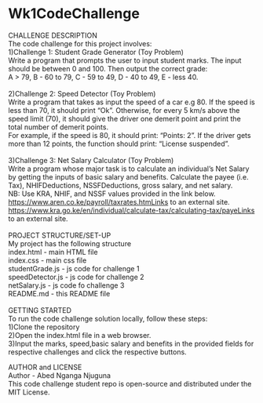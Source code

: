 # Wk1CodeChallenge
CHALLENGE DESCRIPTION <br>
The code challenge for this project involves:<br>
1)Challenge 1: Student Grade Generator (Toy Problem)<br>
Write a program that prompts the user to input student marks. The input should be between 0 and 100. Then output the correct grade: <br>
A > 79, B - 60 to 79, C -  59 to 49, D - 40 to 49, E - less 40. <br>
<br>
2)Challenge 2: Speed Detector (Toy Problem)<br>
Write a program that takes as input the speed of a car e.g 80. If the speed is less than 70, it should print “Ok”. Otherwise, for every 5 km/s above the speed limit (70), it should give the driver one demerit point and print the total number of demerit points.<br>
For example, if the speed is 80, it should print: “Points: 2”. If the driver gets more than 12 points, the function should print: “License suspended”.<br>
<br>
3)Challenge 3: Net Salary Calculator (Toy Problem)<br>
Write a program whose major task is to calculate an individual’s Net Salary by getting the inputs of basic salary and benefits. Calculate the payee (i.e. Tax), NHIFDeductions, NSSFDeductions, gross salary, and net salary. <br>
NB: Use KRA, NHIF, and NSSF values provided in the link below.<br>
https://www.aren.co.ke/payroll/taxrates.htmLinks to an external site.  <br>
https://www.kra.go.ke/en/individual/calculate-tax/calculating-tax/payeLinks to an external site.<br>
<br>
PROJECT STRUCTURE/SET-UP<br>
My project has the following structure<br>
  index.html - main HTML file<br>
  index.css - main css file<br>
  studentGrade.js - js code for challenge 1<br>
  speedDetector.js - js code for challenge 2<br>
  netSalary.js - js code fo challenge 3<br>
  README.md - this README file<br>
 <br>
GETTING STARTED<br>
To run the code challenge solution locally, follow these steps:<br>
   1)Clone the repository<br>
   2)Open the index.html file in a web browser.<br>
   3)Input the marks, speed,basic salary and benefits in the provided fields for respective challenges and click the respective buttons.<br>

AUTHOR and LICENSE<br>
Author - Abed Nganga Njuguna<br>
This code challenge student repo is open-source and distributed under the MIT License.<br>

  
  
